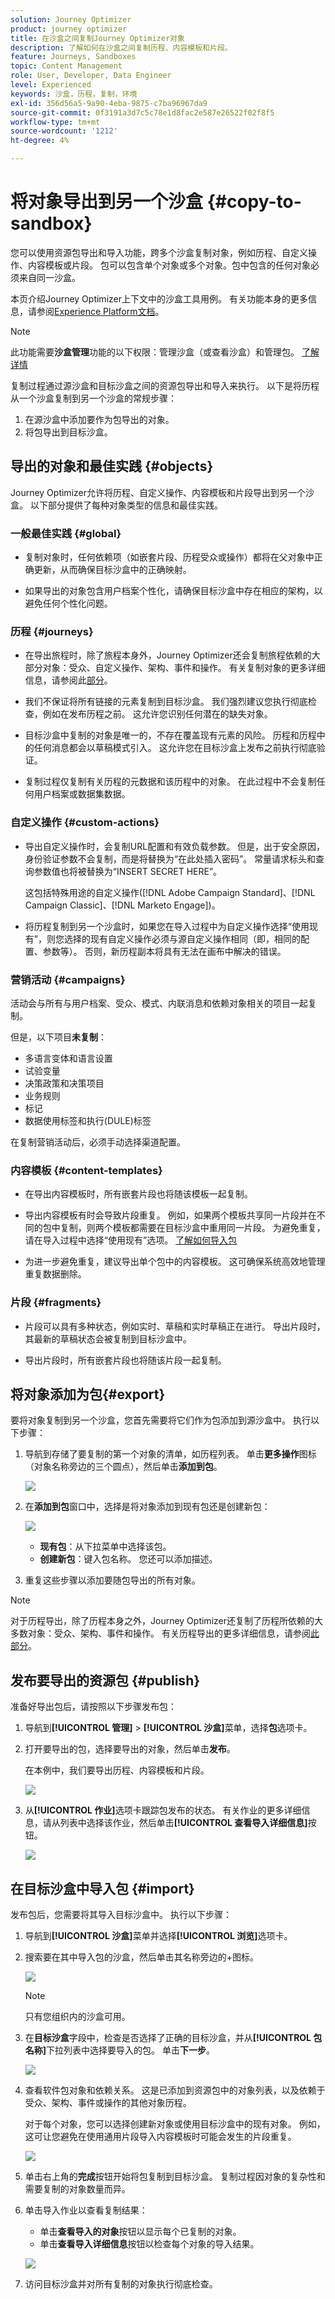```yaml
---
solution: Journey Optimizer
product: journey optimizer
title: 在沙盒之间复制Journey Optimizer对象
description: 了解如何在沙盒之间复制历程、内容模板和片段。
feature: Journeys, Sandboxes
topic: Content Management
role: User, Developer, Data Engineer
level: Experienced
keywords: 沙盒，历程，复制，环境
exl-id: 356d56a5-9a90-4eba-9875-c7ba96967da9
source-git-commit: 0f3191a3d7c5c78e1d8fac2e587e26522f02f8f5
workflow-type: tm+mt
source-wordcount: '1212'
ht-degree: 4%

---
```


# 将对象导出到另一个沙盒 {#copy-to-sandbox}

您可以使用资源包导出和导入功能，跨多个沙盒复制对象，例如历程、自定义操作、内容模板或片段。 包可以包含单个对象或多个对象。包中包含的任何对象必须来自同一沙盒。

本页介绍Journey Optimizer上下文中的沙盒工具用例。 有关功能本身的更多信息，请参阅[Experience Platform文档](https://experienceleague.adobe.com/docs/experience-platform/sandbox/ui/sandbox-tooling.html)。

>[!NOTE]
>
>此功能需要&#x200B;**沙盒管理**&#x200B;功能的以下权限：管理沙盒（或查看沙盒）和管理包。 [了解详情](../administration/ootb-permissions.md)

复制过程通过源沙盒和目标沙盒之间的资源包导出和导入来执行。 以下是将历程从一个沙盒复制到另一个沙盒的常规步骤：

1. 在源沙盒中添加要作为包导出的对象。
1. 将包导出到目标沙盒。

## 导出的对象和最佳实践 {#objects}

Journey Optimizer允许将历程、自定义操作、内容模板和片段导出到另一个沙盒。 以下部分提供了每种对象类型的信息和最佳实践。

### 一般最佳实践 {#global}

* 复制对象时，任何依赖项（如嵌套片段、历程受众或操作）都将在父对象中正确更新，从而确保目标沙盒中的正确映射。

* 如果导出的对象包含用户档案个性化，请确保目标沙盒中存在相应的架构，以避免任何个性化问题。

### 历程 {#journeys}

* 在导出旅程时，除了旅程本身外，Journey Optimizer还会复制旅程依赖的大部分对象：受众、自定义操作、架构、事件和操作。 有关复制对象的更多详细信息，请参阅此[部分](https://experienceleague.adobe.com/docs/experience-platform/sandbox/ui/sandbox-tooling.html#abobe-journey-optimizer-objects)。

* 我们不保证将所有链接的元素复制到目标沙盒。 我们强烈建议您执行彻底检查，例如在发布历程之前。 这允许您识别任何潜在的缺失对象。

* 目标沙盒中复制的对象是唯一的，不存在覆盖现有元素的风险。 历程和历程中的任何消息都会以草稿模式引入。 这允许您在目标沙盒上发布之前执行彻底验证。

* 复制过程仅复制有关历程的元数据和该历程中的对象。 在此过程中不会复制任何用户档案或数据集数据。

### 自定义操作 {#custom-actions}

* 导出自定义操作时，会复制URL配置和有效负载参数。 但是，出于安全原因，身份验证参数不会复制，而是将替换为“在此处插入密码”。 常量请求标头和查询参数值也将被替换为“INSERT SECRET HERE”。

  这包括特殊用途的自定义操作([!DNL Adobe Campaign Standard]、[!DNL Campaign Classic]、[!DNL Marketo Engage])。

* 将历程复制到另一个沙盒时，如果您在导入过程中为自定义操作选择“使用现有”，则您选择的现有自定义操作必须与源自定义操作相同（即，相同的配置、参数等）。 否则，新历程副本将具有无法在画布中解决的错误。

### 营销活动 {#campaigns}

活动会与所有与用户档案、受众、模式、内联消息和依赖对象相关的项目一起复制。

但是，以下项目&#x200B;**未复制**：

* 多语言变体和语言设置
* 试验变量
* 决策政策和决策项目
* 业务规则
* 标记
* 数据使用标签和执行(DULE)标签

在复制营销活动后，必须手动选择渠道配置。

### 内容模板 {#content-templates}

* 在导出内容模板时，所有嵌套片段也将随该模板一起复制。

* 导出内容模板有时会导致片段重复。 例如，如果两个模板共享同一片段并在不同的包中复制，则两个模板都需要在目标沙盒中重用同一片段。 为避免重复，请在导入过程中选择“使用现有”选项。 [了解如何导入包](#import)

* 为进一步避免重复，建议导出单个包中的内容模板。 这可确保系统高效地管理重复数据删除。

### 片段 {#fragments}

* 片段可以具有多种状态，例如实时、草稿和实时草稿正在进行。 导出片段时，其最新的草稿状态会被复制到目标沙盒中。

* 导出片段时，所有嵌套片段也将随该片段一起复制。

## 将对象添加为包{#export}

要将对象复制到另一个沙盒，您首先需要将它们作为包添加到源沙盒中。 执行以下步骤：

1. 导航到存储了要复制的第一个对象的清单，如历程列表。 单击&#x200B;**更多操作**&#x200B;图标（对象名称旁边的三个圆点），然后单击&#x200B;**添加到包**。

   ![](assets/journey-sandbox1.png)

1. 在&#x200B;**添加到包**&#x200B;窗口中，选择是将对象添加到现有包还是创建新包：

   ![](assets/journey-sandbox2.png)

   * **现有包**：从下拉菜单中选择该包。
   * **创建新包**：键入包名称。 您还可以添加描述。

1. 重复这些步骤以添加要随包导出的所有对象。

>[!NOTE]
>
>对于历程导出，除了历程本身之外，Journey Optimizer还复制了历程所依赖的大多数对象：受众、架构、事件和操作。 有关历程导出的更多详细信息，请参阅[此部分](../building-journeys/copy-to-sandbox.md)。

## 发布要导出的资源包 {#publish}

准备好导出包后，请按照以下步骤发布包：

1. 导航到&#x200B;**[!UICONTROL 管理]** > **[!UICONTROL 沙盒]**&#x200B;菜单，选择&#x200B;**包**&#x200B;选项卡。

1. 打开要导出的包，选择要导出的对象，然后单击&#x200B;**发布**。

   在本例中，我们要导出历程、内容模板和片段。

   ![](assets/journey-sandbox4.png)

1. 从&#x200B;**[!UICONTROL 作业]**&#x200B;选项卡跟踪包发布的状态。 有关作业的更多详细信息，请从列表中选择该作业，然后单击&#x200B;**[!UICONTROL 查看导入详细信息]**&#x200B;按钮。

   ![](assets/journey-sandbox9.png)

## 在目标沙盒中导入包 {#import}

发布包后，您需要将其导入目标沙盒中。 执行以下步骤：

1. 导航到&#x200B;**[!UICONTROL 沙盒]**&#x200B;菜单并选择&#x200B;**[!UICONTROL 浏览]**&#x200B;选项卡。

1. 搜索要在其中导入包的沙盒，然后单击其名称旁边的+图标。

   ![](assets/journey-sandbox5.png)

   >[!NOTE]
   >
   >只有您组织内的沙盒可用。

1. 在&#x200B;**目标沙盒**&#x200B;字段中，检查是否选择了正确的目标沙盒，并从&#x200B;**[!UICONTROL 包名称]**&#x200B;下拉列表中选择要导入的包。 单击&#x200B;**下一步**。

   ![](assets/journey-sandbox6.png)

1. 查看软件包对象和依赖关系。 这是已添加到资源包中的对象列表，以及依赖于受众、架构、事件或操作的其他对象历程。

   对于每个对象，您可以选择创建新对象或使用目标沙盒中的现有对象。 例如，这可让您避免在使用通用片段导入内容模板时可能会发生的片段重复。

   ![](assets/journey-sandbox7.png)

1. 单击右上角的&#x200B;**完成**&#x200B;按钮开始将包复制到目标沙盒。 复制过程因对象的复杂性和需要复制的对象数量而异。

1. 单击导入作业以查看复制结果：

   * 单击&#x200B;**查看导入的对象**&#x200B;按钮以显示每个已复制的对象。
   * 单击&#x200B;**查看导入详细信息**&#x200B;按钮以检查每个对象的导入结果。

   ![](assets/journey-sandbox8.png)

1. 访问目标沙盒并对所有复制的对象执行彻底检查。
